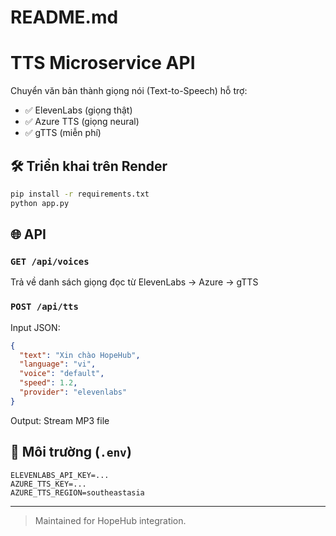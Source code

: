 # README.md

# TTS Microservice API

Chuyển văn bản thành giọng nói (Text-to-Speech) hỗ trợ:
- ✅ ElevenLabs (giọng thật)
- ✅ Azure TTS (giọng neural)
- ✅ gTTS (miễn phí)

## 🛠 Triển khai trên Render
```bash
pip install -r requirements.txt
python app.py
```

## 🌐 API
### `GET /api/voices`
Trả về danh sách giọng đọc từ ElevenLabs → Azure → gTTS

### `POST /api/tts`
Input JSON:
```json
{
  "text": "Xin chào HopeHub",
  "language": "vi",
  "voice": "default",
  "speed": 1.2,
  "provider": "elevenlabs"
}
```
Output: Stream MP3 file

## 🧪 Môi trường (`.env`)
```env
ELEVENLABS_API_KEY=...
AZURE_TTS_KEY=...
AZURE_TTS_REGION=southeastasia
```

---

> Maintained for HopeHub integration.
